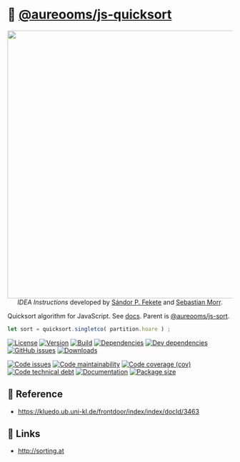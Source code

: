 :rabbit2: [@aureooms/js-quicksort](https://aureooms.github.io/js-quicksort)
==

<p align="center">
<a href="https://idea-instructions.com/quick-sort">
<img src="https://idea-instructions.com/quick-sort.png" width="600">
</a><br/>
<i>IDEA Instructions</i>
developed by
<a href="https://www.ibr.cs.tu-bs.de/users/fekete">Sándor P. Fekete</a>
and
<a href="https://morr.cc">Sebastian Morr</a>.
</p>

Quicksort algorithm for JavaScript.
See [docs](https://aureooms.github.io/js-quicksort).
Parent is [@aureooms/js-sort](https://github.com/aureooms/js-sort).

```js
let sort = quicksort.singletco( partition.hoare ) ;
```

[![License](https://img.shields.io/github/license/aureooms/js-quicksort.svg)](https://raw.githubusercontent.com/aureooms/js-quicksort/main/LICENSE)
[![Version](https://img.shields.io/npm/v/@aureooms/js-quicksort.svg)](https://www.npmjs.org/package/@aureooms/js-quicksort)
[![Build](https://img.shields.io/travis/aureooms/js-quicksort/main.svg)](https://travis-ci.org/aureooms/js-quicksort/branches)
[![Dependencies](https://img.shields.io/david/aureooms/js-quicksort.svg)](https://david-dm.org/aureooms/js-quicksort)
[![Dev dependencies](https://img.shields.io/david/dev/aureooms/js-quicksort.svg)](https://david-dm.org/aureooms/js-quicksort?type=dev)
[![GitHub issues](https://img.shields.io/github/issues/aureooms/js-quicksort.svg)](https://github.com/aureooms/js-quicksort/issues)
[![Downloads](https://img.shields.io/npm/dm/@aureooms/js-quicksort.svg)](https://www.npmjs.org/package/@aureooms/js-quicksort)

[![Code issues](https://img.shields.io/codeclimate/issues/aureooms/js-quicksort.svg)](https://codeclimate.com/github/aureooms/js-quicksort/issues)
[![Code maintainability](https://img.shields.io/codeclimate/maintainability/aureooms/js-quicksort.svg)](https://codeclimate.com/github/aureooms/js-quicksort/trends/churn)
[![Code coverage (cov)](https://img.shields.io/codecov/c/gh/aureooms/js-quicksort/main.svg)](https://codecov.io/gh/aureooms/js-quicksort)
[![Code technical debt](https://img.shields.io/codeclimate/tech-debt/aureooms/js-quicksort.svg)](https://codeclimate.com/github/aureooms/js-quicksort/trends/technical_debt)
[![Documentation](https://aureooms.github.io/js-quicksort/badge.svg)](https://aureooms.github.io/js-quicksort/source.html)
[![Package size](https://img.shields.io/bundlephobia/minzip/@aureooms/js-quicksort)](https://bundlephobia.com/result?p=@aureooms/js-quicksort)

## :scroll: Reference

  - https://kluedo.ub.uni-kl.de/frontdoor/index/index/docId/3463

## :link: Links

  - http://sorting.at
